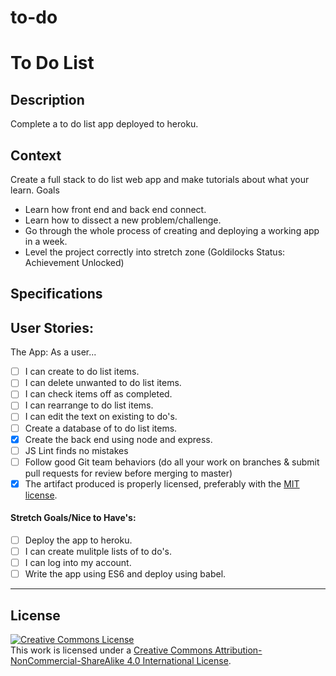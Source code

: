 # to-do

# To Do List
## Description

Complete a to do list app deployed to heroku.
## Context

Create a full stack to do list web app and make tutorials about what your learn.
Goals
- Learn how front end and back end connect.
- Learn how to dissect a new problem/challenge.
- Go through the whole process of creating and deploying a working app in a week.
- Level the project correctly into stretch zone (Goldilocks Status: Achievement Unlocked)

## Specifications

## User Stories:

The App: As a user...
- [ ] I can create to do list items.
- [ ] I can delete unwanted to do list items.
- [ ] I can check items off as completed.
- [ ] I can rearrange to do list items.
- [ ] I can edit the text on existing to do's.
- [ ] Create a database of to do list items.
- [x] Create the back end using node and express.
- [ ] JS Lint finds no mistakes
- [ ] Follow good Git team behaviors (do all your work on branches & submit pull requests for review before merging to master)
- [x] The artifact produced is properly licensed, preferably with the [MIT license](https://opensource.org/licenses/MIT).

#### Stretch Goals/Nice to Have's:
- [ ] Deploy the app to heroku.
- [ ] I can create mulitple lists of to do's.
- [ ] I can log into my account.
- [ ] Write the app using ES6 and deploy using babel.

---
## License

<!-- LICENSE -->

<a rel="license" href="http://creativecommons.org/licenses/by-nc-sa/4.0/"><img alt="Creative Commons License" style="border-width:0" src="https://i.creativecommons.org/l/by-nc-sa/4.0/80x15.png" /></a>
<br />This work is licensed under a <a rel="license" href="http://creativecommons.org/licenses/by-nc-sa/4.0/">Creative Commons Attribution-NonCommercial-ShareAlike 4.0 International License</a>.
